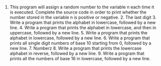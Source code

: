 1. This program will assign a random number to the variable n each time it is executed. Complete the source code in order to print whether the number stored in the variable n is positive or negative. 2. The last digit 3. Write a program that prints the alphabet in lowercase, followed by a new line. 4. Write a program that prints the alphabet in lowercase, and then in uppercase, followed by a new line. 5. Write a program that prints the alphabet in lowercase, followed by a new line. 6. Write a program that prints all single digit numbers of base 10 starting from 0, followed by a new line. 7. Numberz 8. Write a program that prints the lowercase alphabet in reverse, followed by a new line. 9. Write a program that prints all the numbers of base 16 in lowercase, followed by a new line.
